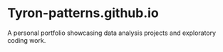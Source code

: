 # Tyron-patterns.github.io
A personal portfolio showcasing data analysis projects and exploratory coding work.
